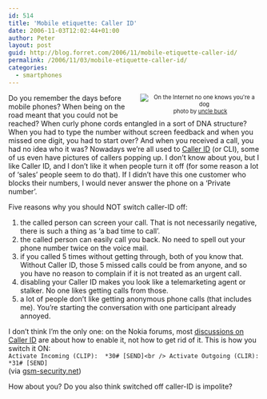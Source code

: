 ```yaml
---
id: 514
title: 'Mobile etiquette: Caller ID'
date: 2006-11-03T12:02:44+01:00
author: Peter
layout: post
guid: http://blog.forret.com/2006/11/mobile-etiquette-caller-id/
permalink: /2006/11/03/mobile-etiquette-caller-id/
categories:
  - smartphones
---
```

<div style="float: right; text-align: center; width: 240px; font-size: .8em ">
  <img src="http://static.flickr.com/2/3859041_748a172bed_m.jpg" alt="On the Internet no one knows you're a dog" /><br /> photo by <a href="http://www.flickr.com/photos/unclebuck/3859041/">uncle buck</a>
</div>

Do you remember the days before mobile phones? When being on the road meant that you could not be reached? When curly phone cords entangled in a sort of DNA structure? When you had to type the number without screen feedback and when you missed one digit, you had to start over? And when you received a call, you had no idea who it was? Nowadays we&#8217;re all used to [Caller ID](http://en.wikipedia.org/wiki/Caller_ID) (or CLI), some of us even have pictures of callers popping up. I don&#8217;t know about you, but I like Caller ID, and I don&#8217;t like it when people turn it off (for some reason a lot of &#8216;sales&#8217; people seem to do that). If I didn&#8217;t have this one customer who blocks their numbers, I would never answer the phone on a &#8216;Private number&#8217;.

Five reasons why you should NOT switch caller-ID off:

  1. the called person can screen your call. That is not necessarily negative, there is such a thing as &#8216;a bad time to call&#8217;.
  2. the called person can easily call you back. No need to spell out your phone number twice on the voice mail.
  3. if you called 5 times without getting through, both of you know that. Without Caller ID, those 5 missed calls could be from anyone, and so you have no reason to complain if it is not treated as an urgent call.
  4. disabling your Caller ID makes you look like a telemarketing agent or stalker. No one likes getting calls from those.
  5. a lot of people don&#8217;t like getting anonymous phone calls (that includes me). You&#8217;re starting the conversation with one participant already annoyed.

I don&#8217;t think I&#8217;m the only one: on the Nokia forums, most [discussions on Caller ID](http://discussions.europe.nokia.com/discussions/search?submitted=true&type=message&q=caller+id&page_size=30) are about how to enable it, not how to get rid of it. This is how you switch it ON:  
`Activate Incoming (CLIP):	*30# [SEND]<br />
Activate Outgoing (CLIR):	*31# [SEND]`  
(via [gsm-security.net](http://www.gsm-security.net/faq/gsm-caller-id-clip-clir.shtml))

How about you? Do you also think switched off caller-ID is impolite?